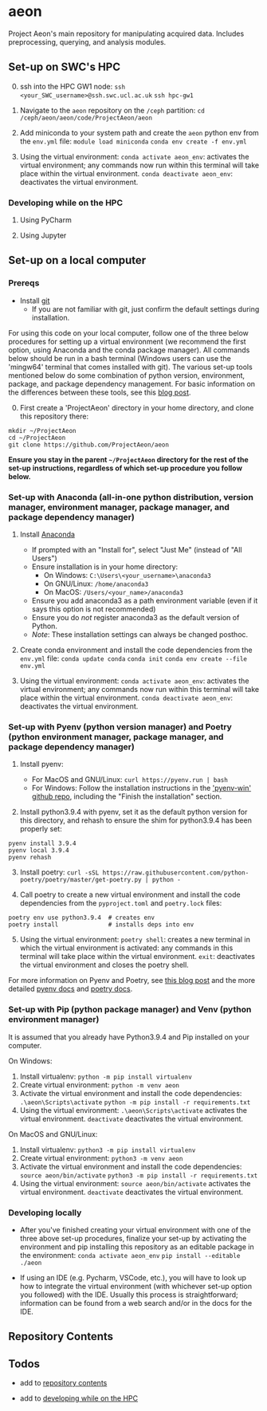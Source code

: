 # aeon

Project Aeon's main repository for manipulating acquired data. Includes preprocessing, querying, and analysis modules.

## Set-up on SWC's HPC

0) ssh into the HPC GW1 node:
`ssh <your_SWC_username>@ssh.swc.ucl.ac.uk`
`ssh hpc-gw1`

1) Navigate to the `aeon` repository on the `/ceph` partition:
`cd /ceph/aeon/aeon/code/ProjectAeon/aeon`

2) Add miniconda to your system path and create the `aeon` python env from the `env.yml` file:
`module load miniconda`
`conda env create -f env.yml`

3) Using the virtual environment:
`conda activate aeon_env`: activates the virtual environment; any commands now run within this terminal will take place within the virtual environment.
`conda deactivate aeon_env`: deactivates the virtual environment.

### Developing while on the HPC

1) Using PyCharm

2) Using Jupyter


## Set-up on a local computer

### Prereqs

- Install [git](https://git-scm.com/downloads)
	- If you are not familiar with git, just confirm the default settings during installation.

For using this code on your local computer, follow one of the three below procedures for setting up a virtual environment (we recommend the first option, using Anaconda and the conda package manager). All commands below should be run in a bash terminal (Windows users can use the 'mingw64' terminal that comes installed with git). The various set-up tools mentioned below do some combination of python version, environment, package, and package dependency management. For basic information on the differences between these tools, see this [blog post](https://dev.to/bowmanjd/python-tools-for-managing-virtual-environments-3bko#hatch).

0) First create a 'ProjectAeon' directory in your home directory, and clone this repository there:

```
mkdir ~/ProjectAeon
cd ~/ProjectAeon
git clone https://github.com/ProjectAeon/aeon
```

**Ensure you stay in the parent `~/ProjectAeon` directory for the rest of the set-up instructions, regardless of which set-up procedure you follow below.**

### Set-up with Anaconda (all-in-one python distribution, version manager, environment manager, package manager, and package dependency manager)

1) Install [Anaconda](https://www.anaconda.com/products/individual)
	- If prompted with an "Install for", select "Just Me" (instead of "All Users")
	- Ensure installation is in your home directory:
		- On Windows: `C:\Users\<your_username>\anaconda3`
		- On GNU/Linux: `/home/anaconda3`
		- On MacOS: `/Users/<your_name>/anaconda3`
	- Ensure you add anaconda3 as a path environment variable (even if it says this option is not recommended)
	- Ensure you do *not* register anaconda3 as the default version of Python.
	- _Note_: These installation settings can always be changed posthoc.

2) Create conda environment and install the code dependencies from the `env.yml` file:
`conda update conda`
`conda init`
`conda env create --file env.yml`

3) Using the virtual environment:
`conda activate aeon_env`: activates the virtual environment; any commands now run within this terminal will take place within the virtual environment.
`conda deactivate aeon_env`: deactivates the virtual environment.

### Set-up with Pyenv (python version manager) and Poetry (python environment manager, package manager, and package dependency manager)

1) Install pyenv:
	- For MacOS and GNU/Linux: `curl https://pyenv.run | bash`
	- For Windows: Follow the installation instructions in the ['pyenv-win' github repo](https://github.com/pyenv-win/pyenv-win#installation), including the "Finish the installation" section.

2) Install python3.9.4 with pyenv, set it as the default python version for this directory, and rehash to ensure the shim for python3.9.4 has been properly set:
```
pyenv install 3.9.4
pyenv local 3.9.4
pyenv rehash
```

3) Install poetry:
`curl -sSL https://raw.githubusercontent.com/python-poetry/poetry/master/get-poetry.py | python -`

4) Call poetry to create a new virtual environment and install the code dependencies from the `pyproject.toml` and `poetry.lock` files: 
```
poetry env use python3.9.4  # creates env
poetry install              # installs deps into env
```

5) Using the virtual environment: 
`poetry shell`: creates a new terminal in which the virtual environment is activated: any commands in this terminal will take place within the virtual environment.
`exit`: deactivates the virtual environment and closes the poetry shell.

For more information on Pyenv and Poetry, see [this blog post](https://blog.jayway.com/2019/12/28/pyenv-poetry-saviours-in-the-python-chaos/) and the more detailed [pyenv docs](https://github.com/pyenv/pyenv) and [poetry docs](https://python-poetry.org/docs/).

### Set-up with Pip (python package manager) and Venv (python environment manager)

It is assumed that you already have Python3.9.4 and Pip installed on your computer.

On Windows:
1) Install virtualenv:
`python -m pip install virtualenv`
2) Create virtual environment:
`python -m venv aeon`
3) Activate the virtual environment and install the code dependencies:
`.\aeon\Scripts\activate`
`python -m pip install -r requirements.txt`
4) Using the virtual environment:
`.\aeon\Scripts\activate` activates the virtual environment.
`deactivate` deactivates the virtual environment.

On MacOS and GNU/Linux:
1) Install virtualenv:
`python3 -m pip install virtualenv`
2) Create virtual environment:
`python3 -m venv aeon`
3) Activate the virtual environment and install the code dependencies:
`source aeon/bin/activate`
`python3 -m pip install -r requirements.txt`
4) Using the virtual environment:
`source aeon/bin/activate` activates the virtual environment.
`deactivate` deactivates the virtual environment.

### Developing locally

- After you've finished creating your virtual environment with one of the three above set-up procedures, finalize your set-up by activating the environment and pip installing this repository as an editable package in the environment:
`conda activate aeon_env`
`pip install --editable ./aeon`

- If using an IDE (e.g. Pycharm, VSCode, etc.), you will have to look up how to integrate the virtual environment (with whichever set-up option you followed) with the IDE. Usually this process is straightforward; information can be found from a web search and/or in the docs for the IDE.

## Repository Contents

## Todos

- add to [repository contents](#repository-contents)

- add to [developing while on the HPC](#developing-while-on-the-hpc)